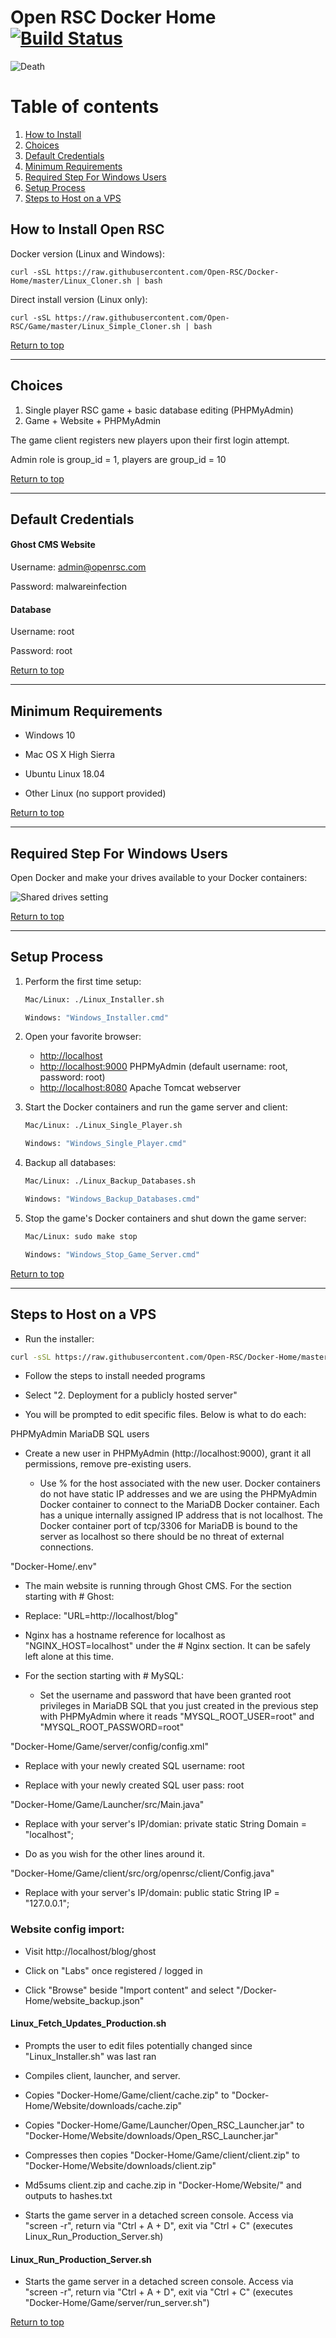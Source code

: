 # Open RSC Docker Home [![Build Status](https://travis-ci.org/Open-RSC/Docker-Home.svg?branch=master)](https://travis-ci.org/Open-RSC/Docker-Home)

![Death](https://i.imgur.com/tzLgEwV.png)

# Table of contents <a name="top"></a>
1. [How to Install](#install)
2. [Choices](#choices)
3. [Default Credentials](#credentials)
4. [Minimum Requirements](#requirements)
5. [Required Step For Windows Users](#windows)
6. [Setup Process](#setup)
7. [Steps to Host on a VPS](#vps)


## How to Install Open RSC <a name="install"></a>

Docker version (Linux and Windows):

    curl -sSL https://raw.githubusercontent.com/Open-RSC/Docker-Home/master/Linux_Cloner.sh | bash

Direct install version (Linux only):

    curl -sSL https://raw.githubusercontent.com/Open-RSC/Game/master/Linux_Simple_Cloner.sh | bash

[Return to top](#top)
___

## Choices <a name="choices"></a>

  1. Single player RSC game + basic database editing (PHPMyAdmin)
  2. Game + Website + PHPMyAdmin

The game client registers new players upon their first login attempt.

Admin role is group_id = 1, players are group_id = 10

[Return to top](#top)
___

## Default Credentials <a name="credentials"></a>

#### Ghost CMS Website

Username: admin@openrsc.com

Password: malwareinfection


#### Database

Username: root

Password: root

[Return to top](#top)
___

## Minimum Requirements <a name="requirements"></a>

* Windows 10

* Mac OS X High Sierra

* Ubuntu Linux 18.04

* Other Linux (no support provided)

[Return to top](#top)
___

## Required Step For Windows Users <a name="windows"></a>

Open Docker and make your drives available to your Docker containers:

![Shared drives setting](https://i.imgur.com/6YsGkoZ.png)

[Return to top](#top)
___

## Setup Process <a name="setup"></a>

1. Perform the first time setup:

    ```sh
    Mac/Linux: ./Linux_Installer.sh
    ```

    ```sh
    Windows: "Windows_Installer.cmd"
    ```

2. Open your favorite browser:

    * [http://localhost](http://localhost)
    * [http://localhost:9000](http://localhost:9000) PHPMyAdmin (default username: root, password: root)
    * [http://localhost:8080](http://localhost:8080) Apache Tomcat webserver

3. Start the Docker containers and run the game server and client:

    ```sh
    Mac/Linux: ./Linux_Single_Player.sh
    ```

    ```sh
    Windows: "Windows_Single_Player.cmd"
    ```

4. Backup all databases:

    ```sh
    Mac/Linux: ./Linux_Backup_Databases.sh
    ```

    ```sh
    Windows: "Windows_Backup_Databases.cmd"
    ```

6. Stop the game's Docker containers and shut down the game server:

    ```sh
    Mac/Linux: sudo make stop
    ```

    ```sh
    Windows: "Windows_Stop_Game_Server.cmd"
    ```

[Return to top](#top)
___

## Steps to Host on a VPS <a name="vps"></a>

  * Run the installer:

  ```sh
  curl -sSL https://raw.githubusercontent.com/Open-RSC/Docker-Home/master/Linux_Installer.sh | bash
  ```

  * Follow the steps to install needed programs

  * Select "2. Deployment for a publicly hosted server"

  * You will be prompted to edit specific files. Below is what to do each:

PHPMyAdmin MariaDB SQL users

  * Create a new user in PHPMyAdmin (http://localhost:9000), grant it all permissions, remove pre-existing users.

    * Use % for the host associated with the new user. Docker containers do not have static IP addresses and we are using the PHPMyAdmin Docker container to connect to the MariaDB Docker container. Each has a unique internally assigned IP address that is not localhost. The Docker container port of tcp/3306 for MariaDB is bound to the server as localhost so there should be no threat of external connections.

"Docker-Home/.env"

  * The main website is running through Ghost CMS. For the section starting with # Ghost:

  * Replace: "URL=http://localhost/blog"

  * Nginx has a hostname reference for localhost as "NGINX_HOST=localhost" under the # Nginx section. It can be safely left alone at this time.

  * For the section starting with # MySQL:

    * Set the username and password that have been granted root privileges in MariaDB SQL that you just created in the previous step with PHPMyAdmin where it reads "MYSQL_ROOT_USER=root" and "MYSQL_ROOT_PASSWORD=root"

"Docker-Home/Game/server/config/config.xml"

  * Replace with your newly created SQL username: <entry key="dblogin">root</entry>

  * Replace with your newly created SQL user pass: <entry key="dbpass">root</entry>

"Docker-Home/Game/Launcher/src/Main.java"

  * Replace with your server's IP/domian: private static String Domain = "localhost";

  * Do as you wish for the other lines around it.

"Docker-Home/Game/client/src/org/openrsc/client/Config.java"

  * Replace with your server's IP/domain: public static String IP = "127.0.0.1";

### Website config import:

  * Visit http://localhost/blog/ghost

  * Click on "Labs" once registered / logged in

  * Click "Browse" beside "Import content" and select "/Docker-Home/website_backup.json"

#### Linux_Fetch_Updates_Production.sh

  * Prompts the user to edit files potentially changed since "Linux_Installer.sh" was last ran

  * Compiles client, launcher, and server.

  * Copies "Docker-Home/Game/client/cache.zip" to "Docker-Home/Website/downloads/cache.zip"

  * Copies "Docker-Home/Game/Launcher/Open_RSC_Launcher.jar" to "Docker-Home/Website/downloads/Open_RSC_Launcher.jar"

  * Compresses then copies "Docker-Home/Game/client/client.zip" to "Docker-Home/Website/downloads/client.zip"

  * Md5sums client.zip and cache.zip in "Docker-Home/Website/" and outputs to hashes.txt

  * Starts the game server in a detached screen console. Access via "screen -r", return via "Ctrl + A + D", exit via "Ctrl + C" (executes Linux_Run_Production_Server.sh)

#### Linux_Run_Production_Server.sh

  * Starts the game server in a detached screen console. Access via "screen -r", return via "Ctrl + A + D", exit via "Ctrl + C" (executes "Docker-Home/Game/server/run_server.sh")

[Return to top](#top)
